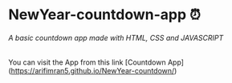 # NewYear-countdown-app :alarm_clock:

###### A basic countdown app made with HTML, CSS and JAVASCRIPT

You can visit the App from this link [Countdown App] (https://arifimran5.github.io/NewYear-countdown/)
